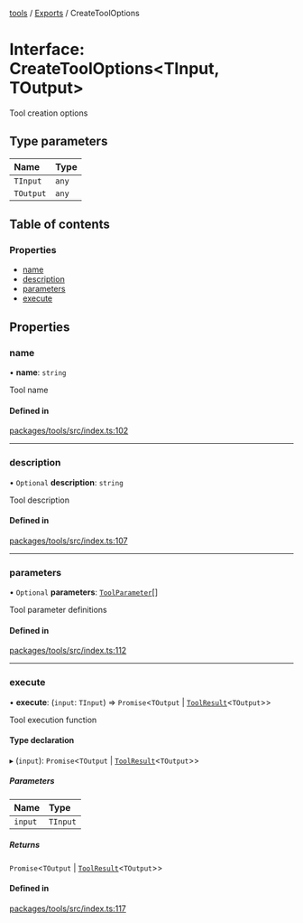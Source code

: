 <!-- 
 ⚠️  AUTO-GENERATED FILE - DO NOT EDIT MANUALLY
 This file is automatically generated by scripts/docs-generator.js
 To make changes, edit the source TypeScript files or update the generator script
-->

[tools](../../) / [Exports](../modules) / CreateToolOptions

# Interface: CreateToolOptions\<TInput, TOutput\>

Tool creation options

## Type parameters

| Name | Type |
| :------ | :------ |
| `TInput` | `any` |
| `TOutput` | `any` |

## Table of contents

### Properties

- [name](CreateToolOptions#name)
- [description](CreateToolOptions#description)
- [parameters](CreateToolOptions#parameters)
- [execute](CreateToolOptions#execute)

## Properties

### name

• **name**: `string`

Tool name

#### Defined in

[packages/tools/src/index.ts:102](https://github.com/woojubb/robota/blob/99dadbf06916eba8bc2a112b20eb18f9ab438c3e/packages/tools/src/index.ts#L102)

___

### description

• `Optional` **description**: `string`

Tool description

#### Defined in

[packages/tools/src/index.ts:107](https://github.com/woojubb/robota/blob/99dadbf06916eba8bc2a112b20eb18f9ab438c3e/packages/tools/src/index.ts#L107)

___

### parameters

• `Optional` **parameters**: [`ToolParameter`](ToolParameter)[]

Tool parameter definitions

#### Defined in

[packages/tools/src/index.ts:112](https://github.com/woojubb/robota/blob/99dadbf06916eba8bc2a112b20eb18f9ab438c3e/packages/tools/src/index.ts#L112)

___

### execute

• **execute**: (`input`: `TInput`) => `Promise`\<`TOutput` \| [`ToolResult`](ToolResult)\<`TOutput`\>\>

Tool execution function

#### Type declaration

▸ (`input`): `Promise`\<`TOutput` \| [`ToolResult`](ToolResult)\<`TOutput`\>\>

##### Parameters

| Name | Type |
| :------ | :------ |
| `input` | `TInput` |

##### Returns

`Promise`\<`TOutput` \| [`ToolResult`](ToolResult)\<`TOutput`\>\>

#### Defined in

[packages/tools/src/index.ts:117](https://github.com/woojubb/robota/blob/99dadbf06916eba8bc2a112b20eb18f9ab438c3e/packages/tools/src/index.ts#L117)
